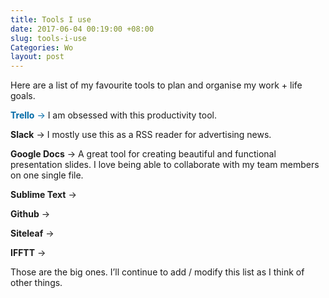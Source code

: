 ```yaml
---
title: Tools I use
date: 2017-06-04 00:19:00 +08:00
slug: tools-i-use
Categories: Wo
layout: post
---
```


Here are a list of my favourite tools to plan and organise my work + life goals.

<span style="color:#026AA7;">**Trello** → </span> I am obsessed with this productivity tool.

**Slack** → I mostly use this as a RSS reader for advertising news.

**Google Docs** → A great tool for creating beautiful and functional presentation slides. I love being able to collaborate with my team members on one single file.

**Sublime Text** → 

**Github** → 

**Siteleaf** → 

**IFFTT** → 

Those are the big ones. I’ll continue to add / modify this list as I think of other things. 

<div class="whitespace"></div>